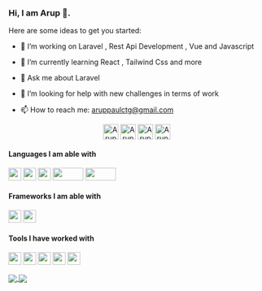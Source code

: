 ### Hi, I am Arup 👋.



Here are some ideas to get you started:

- 🔭 I’m  working on Laravel , Rest Api Development , Vue and Javascript
- 🌱 I’m currently learning React ,  Tailwind Css and more  

- 💬 Ask me about Laravel
 

- 🤔 I’m looking for help with new challenges in terms of work

- 📫 How to reach me: aruppaulctg@gmail.com
<p align="center"> 
<a href="https://www.facebook.com/arup.paul.9081323" target="blank"><img align="center" src="https://cdn.jsdelivr.net/npm/simple-icons@3.0.1/icons/facebook.svg" alt="Arup facebook account" height="30" width="30" /></a>
<a href="https://github.com/Arup-paul" target="blank"><img align="center" src="https://cdn.jsdelivr.net/npm/simple-icons@3.0.1/icons/github.svg" alt="Arup github account" height="30" width="30" /></a>
<a href="https://www.linkedin.com/in/arup-paul-278097177/" target="blank"><img align="center" src="https://cdn.jsdelivr.net/npm/simple-icons@3.0.1/icons/linkedin.svg" alt="Arup linkedin account" height="30" width="30" /></a>
<a href="https://twitter.com/arup_paul_bd" target="blank"><img align="center" src="https://cdn.jsdelivr.net/npm/simple-icons@3.0.1/icons/twitter.svg" alt="Arup twitter account" height="30" width="30" /></a>
</p>

<h4>Languages I am able with</h4>
<p align="left"> 
<img src="https://img.shields.io/badge/php-474A8A.svg?&style=for-the-badge&logo=php&logoColor=white" height="25"/>
<img src="https://img.shields.io/badge/javascript-CFB430.svg?&style=for-the-badge&logo=javascript&logoColor=white" height="25"/>
<img src="https://img.shields.io/badge/html-DD4B25.svg?&style=for-the-badge&logo=html5&logoColor=white" height="25"/>
<img src="https://img.shields.io/badge/css-254BDD.svg?&style=for-the-badge&logo=css3&logoColor=white" height="25" width="60"/>
<img src="https://img.shields.io/badge/bootstrap-563d7c.svg?&style=for-the-badge&logo=bootstrap&logoColor=white" height="25" width="60"/>
</p>


<h4>Frameworks I am able with</h4>
<p align="left">
<img src="https://img.shields.io/badge/Laravel-FF1B2D.svg?&style=for-the-badge&logo=laravel&logoColor=white" height="25"/> 
<img src="https://img.shields.io/badge/vue-42b983.svg?&style=for-the-badge&logo=vue&logoColor=white" height="25"/> 
</p>

<h4>Tools I have worked with</h4>
<p align="left">
<img src="https://img.shields.io/badge/git-EB4D28.svg?&style=for-the-badge&logo=git&logoColor=white" height="25"/>
<img src="https://img.shields.io/badge/VS%20Code-007ACC.svg?&style=for-the-badge&logo=visual-studio-code&logoColor=white" height="25"/>
<img src="https://img.shields.io/badge/mysql-006488.svg?&style=for-the-badge&logo=mysql&logoColor=white" height="25"/>
<img src="https://img.shields.io/badge/phpstrom-563d7c.svg?&style=for-the-badge&logo=phpstrom&logoColor=white" height="25"/>
<img src="https://img.shields.io/badge/github-111111.svg?&style=for-the-badge&logo=github&logoColor=white" height="25"/>
</p>
<a href="https://github.com/arup-paul/github-readme-stats">
  <img align="center" src="https://github-readme-stats.vercel.app/api?username=arup-paul&count_private=true&theme=vue" />
</a>
<a href="https://github.com/arup-paul/github-readme-stats">
  <img align="center" src="https://github-readme-stats.vercel.app/api/top-langs/?username=kingsconsult&layout=compact&theme=vue" />
</a>
 

